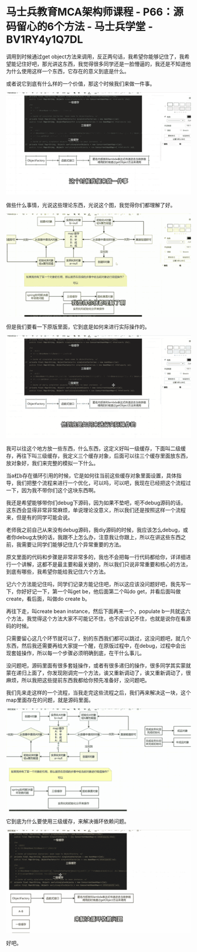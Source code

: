# 马士兵教育MCA架构师课程 - P66：源码留心的6个方法 - 马士兵学堂 - BV1RY4y1Q7DL

调用到时候通过get object方法来调用，反正两句话，我希望你能够记住了，我希望能记住好吧，那光讲这东西，我觉得很多同学还是一脸懵逼的，我还是不知道他为什么使用这样一个东西，它存在的意义到底是什么。

或者说它到底有什么样的一个价值，那这个时候我们来做一件事。

![](img/5df227abbad2b97c6468d76dfad4d108_1.png)

做些什么事情，光说这些理论东西，光说这个图，我觉得你们都理解了好。

![](img/5df227abbad2b97c6468d76dfad4d108_3.png)

但是我们要看一下原版里面，它到底是如何来进行实际操作的。

![](img/5df227abbad2b97c6468d76dfad4d108_5.png)

我可以往这个地方放一些东西，什么东西，这定义好叫一级缓存，下面叫二级缓存，再往下叫三级缓存，我定义三个缓存对象，后面可以往三个缓存里面放东西，放对象好，我们来完整的模拟一下什么。

当a杠b存在循环引用的时候，它是如何往当前这些缓存对象里面设置，具体指导，我们把整个流程来进行一个优化，可以吗，可以吧，我现在已经把这个流程过一下，因为我不带你们这个这块东西啊。

我还是希望能够带你们debug下源码，因为如果不垫吧，呃不debug源码的话，这东西会显得非常非常麻烦，单说理论没意义，所以我们还是按照这样一个流程来，但是有的同学可能会说。

老师我之前自己从来没有debug源码，我diy源码的时候，我应该怎么debug，或者你debug太快的话，我跟不上怎么办，注意我让你跟上，所以在讲这些东西之前，我需要让同学们能够记住几个异常重要的方法。

原文里面的代码和步骤是非常非常多的，我也不会把每一行代码都给你，详详细进行一个讲解，这都不是最主要和最关键的，所以我们只说非常重要和核心的方法，到底有哪些，我希望你能给我记住六个方法。

记六个方法能记住吗，同学们记录方能记住吧，所以这应该没问题好吧，我先写一下，你好好记一下，第一个叫get be，他后面第二个叫do get，并看后面叫做create，看后面，叫做do create b。

再往下走，叫create bean instance，然后下面再来一个，populate b一共就这六个方法，我觉得这个方法大家不可能记不住，也不应该记不住，也就是说你在看源码的时候。

只需要留心这几个环节就可以了，别的东西我们都可以跳过，这没问题吧，就几个东西，然后我还需要再给大家提一个醒，在原版过程中，在debug，过程中会出现套娃操作，所以每一个步骤必须明确到底，在干什么事儿。

没问题吧，源码里面有很多套娃操作，或者有很多递归的操作，很多同学其实蒙就蒙在递归上面了，你发现刚调完一个方法，诶又重新调动了，诶又重新调动了，很麻烦，所以我把这些提前东西我都给你预先准备好，没问题吧。

我们先来走这样的一个流程，当我走完这些流程之后，我们再来解决这一块，这个map里面存在的问题，就是源码里面。



![](img/5df227abbad2b97c6468d76dfad4d108_7.png)

它到底为什么要使用三级缓存，来解决循环依赖问题。

![](img/5df227abbad2b97c6468d76dfad4d108_9.png)

好吧。